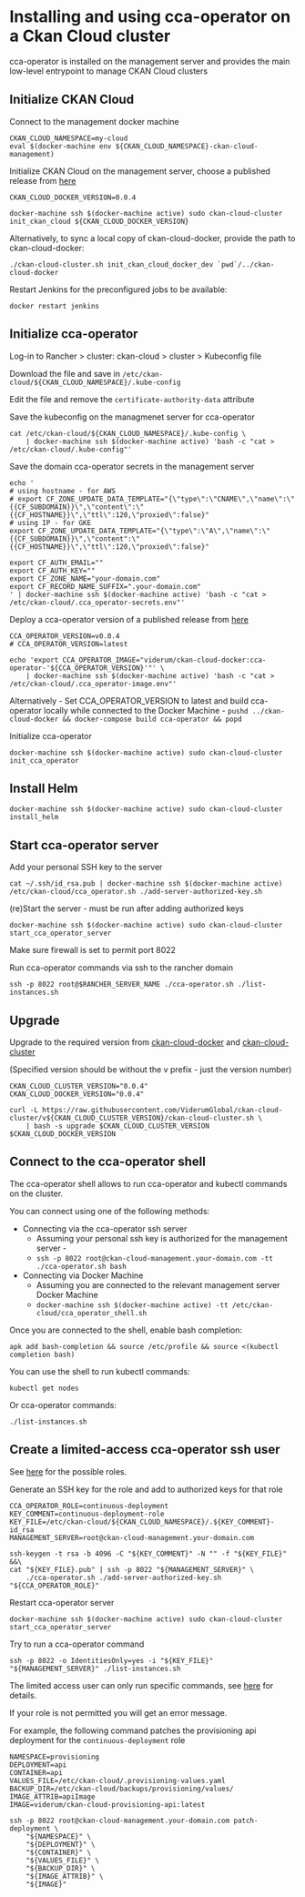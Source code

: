 # Installing and using cca-operator on a Ckan Cloud cluster

cca-operator is installed on the management server and provides the main low-level entrypoint to manage CKAN Cloud clusters

## Initialize CKAN Cloud

Connect to the management docker machine

```
CKAN_CLOUD_NAMESPACE=my-cloud
eval $(docker-machine env ${CKAN_CLOUD_NAMESPACE}-ckan-cloud-management)
```

Initialize CKAN Cloud on the management server, choose a published release from [here](https://github.com/ViderumGlobal/ckan-cloud-docker/releases)

```
CKAN_CLOUD_DOCKER_VERSION=0.0.4

docker-machine ssh $(docker-machine active) sudo ckan-cloud-cluster init_ckan_cloud ${CKAN_CLOUD_DOCKER_VERSION}
```

Alternatively, to sync a local copy of ckan-cloud-docker, provide the path to ckan-cloud-docker:

```
./ckan-cloud-cluster.sh init_ckan_cloud_docker_dev `pwd`/../ckan-cloud-docker
```

Restart Jenkins for the preconfigured jobs to be available:

```
docker restart jenkins
```

## Initialize cca-operator

Log-in to Rancher > cluster: ckan-cloud > cluster > Kubeconfig file

Download the file and save in `/etc/ckan-cloud/${CKAN_CLOUD_NAMESPACE}/.kube-config`

Edit the file and remove the `certificate-authority-data` attribute

Save the kubeconfig on the managmenet server for cca-operator

```
cat /etc/ckan-cloud/${CKAN_CLOUD_NAMESPACE}/.kube-config \
    | docker-machine ssh $(docker-machine active) 'bash -c "cat > /etc/ckan-cloud/.kube-config"'
```

Save the domain cca-operator secrets in the management server

```
echo '
# using hostname - for AWS
# export CF_ZONE_UPDATE_DATA_TEMPLATE="{\"type\":\"CNAME\",\"name\":\"{{CF_SUBDOMAIN}}\",\"content\":\"{{CF_HOSTNAME}}\",\"ttl\":120,\"proxied\":false}"
# using IP - for GKE
export CF_ZONE_UPDATE_DATA_TEMPLATE="{\"type\":\"A\",\"name\":\"{{CF_SUBDOMAIN}}\",\"content":\"{{CF_HOSTNAME}}\",\"ttl\":120,\"proxied\":false}"

export CF_AUTH_EMAIL=""
export CF_AUTH_KEY=""
export CF_ZONE_NAME="your-domain.com"
export CF_RECORD_NAME_SUFFIX=".your-domain.com"
' | docker-machine ssh $(docker-machine active) 'bash -c "cat > /etc/ckan-cloud/.cca_operator-secrets.env"'
```

Deploy a cca-operator version of a published release from [here](https://github.com/ViderumGlobal/ckan-cloud-docker/releases)

```
CCA_OPERATOR_VERSION=v0.0.4
# CCA_OPERATOR_VERSION=latest

echo 'export CCA_OPERATOR_IMAGE="viderum/ckan-cloud-docker:cca-operator-'${CCA_OPERATOR_VERSION}'"' \
    | docker-machine ssh $(docker-machine active) 'bash -c "cat > /etc/ckan-cloud/.cca_operator-image.env"'
```

Alternatively - Set CCA_OPERATOR_VERSION to latest and build cca-operator locally while connected to the Docker Machine - `pushd ../ckan-cloud-docker && docker-compose build cca-operator && popd`

Initialize cca-operator

```
docker-machine ssh $(docker-machine active) sudo ckan-cloud-cluster init_cca_operator
```

## Install Helm

```
docker-machine ssh $(docker-machine active) sudo ckan-cloud-cluster install_helm
```

## Start cca-operator server

Add your personal SSH key to the server

```
cat ~/.ssh/id_rsa.pub | docker-machine ssh $(docker-machine active) /etc/ckan-cloud/cca_operator.sh ./add-server-authorized-key.sh
```

(re)Start the server - must be run after adding authorized keys

```
docker-machine ssh $(docker-machine active) sudo ckan-cloud-cluster start_cca_operator_server
```

Make sure firewall is set to permit port 8022

Run cca-operator commands via ssh to the rancher domain

```
ssh -p 8022 root@$RANCHER_SERVER_NAME ./cca-operator.sh ./list-instances.sh
```

## Upgrade

Upgrade to the required version from [ckan-cloud-docker](https://github.com/ViderumGlobal/ckan-cloud-docker/releases) and [ckan-cloud-cluster](https://github.com/ViderumGlobal/ckan-cloud-cluster/releases)

(Specified version should be without the v prefix - just the version number)

```
CKAN_CLOUD_CLUSTER_VERSION="0.0.4"
CKAN_CLOUD_DOCKER_VERSION="0.0.4"

curl -L https://raw.githubusercontent.com/ViderumGlobal/ckan-cloud-cluster/v${CKAN_CLOUD_CLUSTER_VERSION}/ckan-cloud-cluster.sh \
    | bash -s upgrade $CKAN_CLOUD_CLUSTER_VERSION $CKAN_CLOUD_DOCKER_VERSION
```

## Connect to the cca-operator shell

The cca-operator shell allows to run cca-operator and kubectl commands on the cluster.

You can connect using one of the following methods:

* Connecting via the cca-operator ssh server
  * Assuming your personal ssh key is authorized for the management server -
  * `ssh -p 8022 root@ckan-cloud-management.your-domain.com -tt ./cca-operator.sh bash`
* Connecting via Docker Machine
  * Assuming you are connected to the relevant management server Docker Machine
  * `docker-machine ssh $(docker-machine active) -tt /etc/ckan-cloud/cca_operator_shell.sh`

Once you are connected to the shell, enable bash completion:

```
apk add bash-completion && source /etc/profile && source <(kubectl completion bash)
```

You can use the shell to run kubectl commands:

```
kubectl get nodes
```

Or cca-operator commands:

```
./list-instances.sh
```

## Create a limited-access cca-operator ssh user

See [here](https://github.com/ViderumGlobal/ckan-cloud-docker/blob/master/cca-operator/cca-operator.py) for the possible roles.

Generate an SSH key for the role and add to authorized keys for that role

```
CCA_OPERATOR_ROLE=continuous-deployment
KEY_COMMENT=continuous-deployment-role
KEY_FILE=/etc/ckan-cloud/${CKAN_CLOUD_NAMESPACE}/.${KEY_COMMENT}-id_rsa
MANAGEMENT_SERVER=root@ckan-cloud-management.your-domain.com

ssh-keygen -t rsa -b 4096 -C "${KEY_COMMENT}" -N "" -f "${KEY_FILE}" &&\
cat "${KEY_FILE}.pub" | ssh -p 8022 "${MANAGEMENT_SERVER}" \
    ./cca-operator.sh ./add-server-authorized-key.sh "${CCA_OPERATOR_ROLE}"
```

Restart cca-operator server

```
docker-machine ssh $(docker-machine active) sudo ckan-cloud-cluster start_cca_operator_server
```

Try to run a cca-operator command

```
ssh -p 8022 -o IdentitiesOnly=yes -i "${KEY_FILE}" "${MANAGEMENT_SERVER}" ./list-instances.sh
```

The limited access user can only run specific commands, see [here](https://github.com/ViderumGlobal/ckan-cloud-docker/blob/master/cca-operator/cca-operator.py) for details.

If your role is not permitted you will get an error message.

For example, the following command patches the provisioning api deployment for the `continuous-deployment` role

```
NAMESPACE=provisioning
DEPLOYMENT=api
CONTAINER=api
VALUES_FILE=/etc/ckan-cloud/.provisioning-values.yaml
BACKUP_DIR=/etc/ckan-cloud/backups/provisioning/values/
IMAGE_ATTRIB=apiImage
IMAGE=viderum/ckan-cloud-provisioning-api:latest

ssh -p 8022 root@ckan-cloud-management.your-domain.com patch-deployment \
    "${NAMESPACE}" \
    "${DEPLOYMENT}" \
    "${CONTAINER}" \
    "${VALUES_FILE}" \
    "${BACKUP_DIR}" \
    "${IMAGE_ATTRIB}" \
    "${IMAGE}"
```

